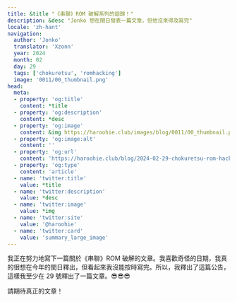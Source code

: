 ```yaml
---
title: &title "《串聯》ROM 破解系列的迴歸！"
description: &desc "Jonko 想在閏日發表一篇文章，但他沒來得及寫完"
locale: 'zh-hant'
navigation:
  author: 'Jonko'
  translator: 'Xzonn'
  year: 2024
  month: 02
  day: 29
  tags: ['chokuretsu', 'romhacking']
  image: '0011/00_thumbnail.png'
head:
  meta:
  - property: 'og:title'
    content: *title
  - property: 'og:description'
    content: *desc
  - property: 'og:image'
    content: &img https://haroohie.club/images/blog/0011/00_thumbnail.png
  - property: 'og:image:alt'
    content: ''
  - property: 'og:url'
    content: 'https://haroohie.club/blog/2024-02-29-chokuretsu-rom-hacking-returns'
  - property: 'og:type'
    content: 'article'
  - name: 'twitter:title'
    value: *title
  - name: 'twitter:description'
    value: *desc
  - name: 'twitter:image'
    value: *img
  - name: 'twitter:site'
    value: '@haroohie'
  - name: 'twitter:card'
    value: 'summary_large_image'
---
```


我正在努力地寫下一篇關於《串聯》ROM 破解的文章。我喜歡奇怪的日期，我真的很想在今年的閏日釋出，但看起來我沒能按時寫完。所以，我釋出了這篇公告，這樣我至少在 29 號釋出了一篇文章。😎😎😎

請期待真正的文章！
